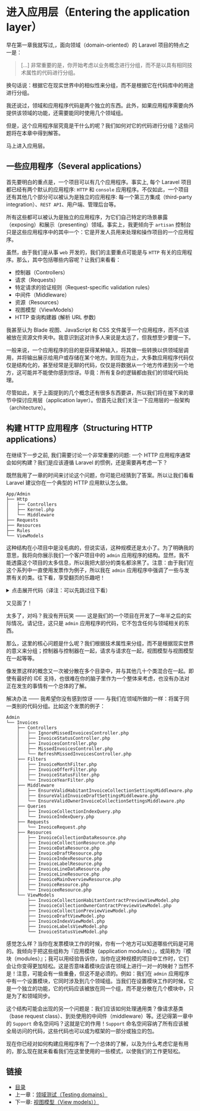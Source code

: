 # 进入应用层（Entering the application layer）

早在第一章我就写过,，面向领域（domain-oriented）的 Laravel 项目的特点之一是：

> [...] 非常重要的是，你开始考虑以业务概念进行分组，而不是以具有相同技术属性的代码进行分组。

换句话说：根据它在现实世界中的相似性来分组，而不是根据它在代码库中的用途进行分组。

我还说过，领域和应用程序代码是两个独立的东西。此外，如果应用程序需要向外提供该领域的功能，还需要能同时使用几个领域组。

但是，这个应用程序层究竟是干什么的呢？我们如何对它的代码进行分组？这些问题将在本章中得到解答。

马上进入应用层。

## 一些应用程序（Several applications）

首先要明白的重点是，一个项目可以有几个应用程序。事实上, 每个 Laravel 项目都已经有两个默认的应用程序: `HTTP` 和 `console` 应用程序。不仅如此，一个项目还有其他几个部分可以被认为是独立的应用程序: 每一个第三方集成（third-party integration）、`REST API`、用户端、管理后台等。

所有这些都可以被认为是独立的应用程序，为它们自己特定的场景暴露（exposing）和展示（presenting）领域。事实上，我更倾向于 `artisan` 控制台只是这些应用程序中的其中一个：它是开发人员用来处理和操作项目的一个应用程序。

虽然，由于我们是从事 `web` 开发的，我们的主要重点可能是与 `HTTP` 有关的应用程序。那么，其中包括哪些内容呢？让我们来看看：

- 控制器（Controllers）
- 请求（Requests）
- 特定请求的验证规则（Request-specific validation rules）
- 中间件（Middleware）
- 资源（Resources）
- 视图模型（ViewModels）
- HTTP 查询构建器 (解析 URL 参数)

我甚至认为 Blade 视图、JavaScript 和 CSS 文件属于一个应用程序，而不应该被放在资源文件夹中。我意识到这对许多人来说是太远了，但我想至少要提一下。

一般来说，一个应用程序的目的是获得某种输入，将其做一些转换以供领域层调用，并将输出展示给用户或存储在某个地方。到现在为止，大多数应用程序代码仅仅是结构化的，甚至经常是无聊的代码，仅仅是将数据从一个地方传递到另一个地方，这可能并不能使你感到惊讶。毕竟：所有复杂的逻辑都由我们的领域代码处理。

尽管如此，关于上面提到的几个概念还有很多东西要讲，所以我们将在接下来的章节中探讨应用层（application layer）。但首先让我们关注一下应用层的一般架构（architecture）。

## 构建 HTTP 应用程序（Structuring HTTP applications）

在继续下一步之前, 我们需要讨论一个非常重要的问题: 一个 HTTP 应用程序通常会如何构建？我们是应该遵循 Laravel 的惯例，还是需要再考虑一下？

既然我用了一章的时间来讨论这个问题，你可能已经猜到了答案。所以让我们看看 Laravel 建议你在一个典型的 HTTP 应用默认怎么做。

```
App/Admin
├── Http
│   ├── Controllers
│   ├── Kernel.php
│   └── Middleware
├── Requests
├── Resources
├── Rules
└── ViewModels
```

这种结构在小项目中是没毛病的，但说实话，这种规模还是太小了。为了明确我的意思，我将向你展示我们一个客户项目中的 `admin` 应用程序的结构。显然，我不能透露这个项目的太多信息，所以我把大部分的类名都涂黑了。注意：由于我们在这个系列中一直使用发票作为例子，所以我在 `admin` 应用程序中强调了一些与发票有关的类。往下看，享受翻页的乐趣吧！

<details>
<summary>点击展开代码（译注：可以先跳过往下看）</summary>
<pre><code>
App/Admin
├── Controllers
│   ├── █████████
│   │   ├── ███████████████████.php
│   │   ├── ████████████████████████████████.php
│   │   ├── ███████████████████████.php
│   │   ├── ██████████████████████████████████.php
│   │   ├── ███████████████████████.php
│   │   ├── █████████████████████████.php
│   │   ├── ███████████████████████.php
│   │   ├── ███████████████████████████████.php
│   │   ├── ██████████████████.php
│   │   └── ████████████████.php
│   ├── ████████████
│   │   ├── ████████████████████████████████.php
│   │   ├── ████████████████
│   │   │   ├── ████████████████████████████████.php
│   │   │   ├── █████████████████████████████████████████.php
│   │   │   ├── ██████████████████████████████.php
│   │   │   ├── ████████████████████████████████.php
│   │   │   ├── ███████████████████████████████.php
│   │   │   └── ████████████████████████████████.php
│   │   ├── █████████████████████████████████.php
│   │   ├── ██████████████████████████████████.php
│   │   ├── █████████████████████████████████.php
│   │   ├── ██████████████████████████████.php
│   │   ├── █████████████████████████████.php
│   │   ├── █████████████████████████████████████████.php
│   │   ├── █████████████████████████████████████.php
│   │   ├── ██████████████████████████████████.php
│   │   ├── █████████████████████████████████████████.php
│   │   ├── ████████████████████████████████████.php
│   │   ├── █████████████
│   │   │   ├── █████████████████████████████.php
│   │   │   ├── ███████████████████████████.php
│   │   │   ├── █████████████████████████████.php
│   │   │   ├── ███████████████████████████████████████████.php
│   │   │   ├── ███████████████████████████████████████.php
│   │   │   ├── ████████████████████████████.php
│   │   │   └── █████████████████████████████.php
│   │   ├── ██████████████████████████████.php
│   │   └── █████████████████████████.php
│   ├── ███
│   │   ├── ████████████████████.php
│   │   ├── ██████████████████████.php
│   │   ├── █████████████████████.php
│   │   ├── █████████████.php
│   │   ├── █████████████████████.php
│   │   ├── ██████████████████.php
│   │   ├── ██████████████████.php
│   │   ├── ██████████████████████.php
│   │   ├── ██████████████████████.php
│   │   ├── ███████████████████.php
│   │   ├── ████████████████████.php
│   │   ├── ██████████████████.php
│   │   ├── ██████████████████████████.php
│   │   ├── ████████████████████.php
│   │   ├── ██████████████████.php
│   │   └── ████████████████.php
│   ├── ███████████████████.php
│   ├── █████████████████████.php
│   ├── ████████████
│   │   ├── ███████████████████████.php
│   │   ├── ██████████████████.php
│   │   ├── ████████████████████.php
│   │   ├── ████████████████████.php
│   │   ├── ████████████████████████
│   │   │   ├── █████████████████████████████████████████.php
│   │   │   ├── ██████████████████████████████████████.php
│   │   │   ├── █████████████████████████████████.php
│   │   │   ├── ██████████████████████████████.php
│   │   │   ├── ███████████████████████████████.php
│   │   │   ├── ███████████████████████████████████████.php
│   │   │   ├── ███████████████████████████████.php
│   │   │   ├── ████████████████████████████████████████.php
│   │   │   └── █████████████████████████████████████.php
│   │   ├── Invoices
│   │   │   ├── ████████████████████████████████████.php
│   │   │   ├── █████████████████████.php
│   │   │   ├── IgnoreMissedInvoicesController.php
│   │   │   ├── ██████████████████████.php
│   │   │   ├── ████████████████████.php
│   │   │   ├── InvoiceStatusController.php
│   │   │   ├── InvoicesController.php
│   │   │   ├── MissedInvoicesController.php
│   │   │   ├── ████████████████████████.php
│   │   │   └── RefreshMissedInvoicesController.php
│   │   ├── ████████
│   │   │   └── █████████████████████.php
│   │   ├── ██████████████████.php
│   │   └── ██████████████████.php
│   ├── ███████████████████
│   │   ├── ████████████████████████.php
│   │   ├── ████████████████████████████.php
│   │   ├── ███████████████████.php
│   │   ├── ████████████████████.php
│   │   ├── ████████████████████.php
│   │   ├── ██████████████████████████.php
│   │   ├── ███████████████████████████.php
│   │   ├── ██████████████████████████████████.php
│   │   ├── ███████████████████████████████████.php
│   │   ├── ██████████████████████████.php
│   │   ├── ███████████████████████████████.php
│   │   ├── ████████████████████████████████.php
│   │   ├── ████████████████████████.php
│   │   ├── ████████████████████████.php
│   │   ├── █████████████████████.php
│   │   ├── ██████████████████████████.php
│   │   ├── ██████████████████████████████.php
│   │   ├── ██████████████████████████.php
│   │   ├── ███████████████████████.php
│   │   ├── ██████████████████████.php
│   │   ├── ████████████████████████████.php
│   │   ├── ███████████████████████.php
│   │   ├── █████████████████████████████.php
│   │   ├── ██████████████████████.php
│   │   ├── ███████████████████████████████.php
│   │   ├── ███████████████████████.php
│   │   ├── ███████████████████████.php
│   │   ├── ███████████████████████████████.php
│   │   ├── ████████████████████████.php
│   │   ├── ██████████████████████████████.php
│   │   ├── ███████████████████████████████.php
│   │   ├── █████████████████████████.php
│   │   ├── ██████████████████████.php
│   │   ├── ███████████████████████████.php
│   │   ├── █████████████████████████████████.php
│   │   ├── ███████████████████████████.php
│   │   ├── ████████████████████████████.php
│   │   ├── ████████████████████.php
│   │   └── ███████████████.php
│   ├── ███████████████.php
│   ├── ███████████████.php
│   ├── █████████████
│   │   ├── █████████████████████.php
│   │   ├── █████████████████████████████.php
│   │   ├── ████████████████████████████.php
│   │   ├── ███████████████████████████.php
│   │   ├── ██████████████████████████.php
│   │   ├── ██████████████████████████.php
│   │   └── █████████████████████████.php
│   ├── ██████████████████.php
│   ├── █████████████████.php
│   ├── █████████████████████████.php
│   ├── ██████████████████████.php
│   ├── ████████
│   │   ├── ███████████████████.php
│   │   ├── ███████████████████████████.php
│   │   ├── █████████████████████.php
│   │   └── █████████████████.php
│   ├── ███████████████
│   │   ├── █████████████████.php
│   │   ├── ███████████████.php
│   │   ├── ██████████████.php
│   │   ├── ████████████████████████.php
│   │   ├── ██████████████████████████.php
│   │   ├── ██████████████████████████.php
│   │   └── ███████████████████.php
│   ├── ████████████████████.php
│   ├── ██████████
│   │   ├── ███████████████████████████.php
│   │   ├── ██████████████████.php
│   │   ├── ███████████████████.php
│   │   ├── ███████████████.php
│   │   ├── ████████████████████████.php
│   │   ├── █████████████████████████████.php
│   │   ├── ████████████████████████.php
│   │   ├── █████████████████████.php
│   │   ├── ████████████████████.php
│   │   ├── ████████████████████████.php
│   │   ├── ████████████████████████████.php
│   │   ├── ███████████████████████.php
│   │   ├── ███████████████████.php
│   │   ├── ███████████████████████.php
│   │   ├── ████████████████.php
│   │   ├── ██████████████████.php
│   │   ├── █████████████████.php
│   │   ├── ██████████████████.php
│   │   ├── █████████████████████████████.php
│   │   ├── ██████████████████████.php
│   │   ├── ████████████████████.php
│   │   ├── ████████████████████████.php
│   │   ├── ███████████████████.php
│   │   ├── ███████████████.php
│   │   └── ██████████████████.php
│   ├── ███████
│   │   └── ████████████████.php
│   └── ███████████████.php
├── Filters
│   ├── ████████████████████.php
│   ├── ███████████████████████████.php
│   ├── █████████████████████████.php
│   ├── ██████████████████████████████████.php
│   ├── ██████████████████████.php
│   ├── █████████████████████████████.php
│   ├── ██████████████████████████.php
│   ├── ████████████████.php
│   ├── ███████████.php
│   ├── ███████████.php
│   ├── ████████████████.php
│   ├── InvoiceMonthFilter.php
│   ├── InvoiceOfferFilter.php
│   ├── InvoiceStatusFilter.php
│   ├── InvoiceYearFilter.php
│   ├── █████████████████████.php
│   ├── ███████████.php
│   └── ███████████████████.php
├── Middleware
│   ├── ██████████████████████████.php
│   ├── █████████████████████.php
│   ├── █████████████████████████████████.php
│   ├── █████████████████████████████████████.php
│   ├── EnsureValidHabitantInvoiceCollectionSettingsMiddleware.php
│   ├── EnsureValidInvoiceDraftSettingsMiddleware.php
│   ├── ██████████████████████████████████.php
│   ├── EnsureValidOwnerInvoiceCollectionSettingsMiddleware.php
│   ├── ██████████████████████.php
│   ├── █████████████████████.php
│   ├── █████████████████████████████.php
│   ├── █████████████████████████████████.php
│   ├── ████████████████████.php
│   ├── ███████████████████.php
│   └── █████████████████.php
├── Queries
│   ├── ██████████████████.php
│   ├── ███████████████████████████.php
│   ├── ██████████████████.php
│   ├── ████████████████████████.php
│   ├── ██████████████████████.php
│   ├── ██████████████████.php
│   ├── ██████████████████████.php
│   ├── ███████████████████.php
│   ├── ████████████████████████.php
│   ├── █████████████████████████████.php
│   ├── ████████████████████████.php
│   ├── ████████████████████.php
│   ├── █████████████████████.php
│   ├── ███████████████████.php
│   ├── ████████████████████.php
│   ├── █████████████████████████.php
│   ├── ██████████████████████.php
│   ├── ███████████████████████.php
│   ├── ██████████████████.php
│   ├── ██████████████████████████████████.php
│   ├── ███████████████████████████.php
│   ├── █████████████████████.php
│   ├── InvoiceCollectionIndexQuery.php
│   ├── InvoiceIndexQuery.php
│   ├── █████████████████████████████.php
│   ├── ███████████████████████.php
│   ├── ███████████████.php
│   ├── ████████████████████████████.php
│   ├── ████████████████████████.php
│   ├── ██████████████████.php
│   ├── █████████████████████.php
│   ├── █████████████████████████████.php
│   ├── ████████████████████.php
│   ├── ████████████████.php
│   ├── ██████████████████.php
│   ├── █████████████████████████.php
│   ├── ████████████████████████.php
│   ├── █████████████████████.php
│   ├── ██████████████████.php
│   ├── ███████████████████.php
│   ├── ███████████████.php
│   └── ███████████████.php
├── Requests
│   ├── █████████████████████████.php
│   ├── █████████████████████.php
│   ├── ██████████████.php
│   ├── ██████████████.php
│   ├── ██████████████.php
│   ├── ████████████████.php
│   ├── ██████████████████████████████.php
│   ├── ███████████████████████.php
│   ├── ███████████████████████████████.php
│   ├── █████████████████████████████.php
│   ├── InvoiceRequest.php
│   ├── ██████████████████████.php
│   ├── ███████████████████.php
│   ├── █████████████████████.php
│   ├── ████████████.php
│   ├── ████████████████████.php
│   ├── ████████████████████████████████████.php
│   ├── ██████████████████████████████████.php
│   ├── ██████████████████.php
│   ├── ███████.php
│   ├── ██████████████████████.php
│   ├── ████████████.php
│   ├── ███████████.php
│   └── ████████████████████████.php
├── Resources
│   ├── ████████████████.php
│   ├── ███████████████.php
│   ├── ██████████████.php
│   ├── ███████████████████████.php
│   ├── █████████████████████████████.php
│   ├── ███████████████████████████.php
│   ├── ███████████████████.php
│   ├── ███████████████.php
│   ├── ████████████████████████████.php
│   ├── ██████████████████████.php
│   ├── ████████████████████████████████████.php
│   ├── ████████████████████.php
│   ├── █████████████████████████████████.php
│   ├── ███████████████.php
│   ├── █████████████████████████████.php
│   ├── ████████████████████.php
│   ├── ████████████████████.php
│   ├── █████████████████████████████████████.php
│   ├── ████████████████████████.php
│   ├── ████████████████.php
│   ├── ████████████████████.php
│   ├── █████████████████████████████████████.php
│   ├── ███████████████████████████████.php
│   ├── ███████████████████████████.php
│   ├── ████████████████████.php
│   ├── █████████████████████.php
│   ├── █████████████████████████.php
│   ├── █████████████████████.php
│   ├── █████████████████.php
│   ├── █████████████████████.php
│   ├── ██████████████████.php
│   ├── █████████████████████████.php
│   ├── █████████████████.php
│   ├── ████████████████.php
│   ├── ████████████████████.php
│   ├── ███████████████████████████████.php
│   ├── ████████████████████████████████.php
│   ├── ████████████████████████████████.php
│   ├── █████████████████████████████.php
│   ├── ███████████████████████████████.php
│   ├── ████████████████████████.php
│   ├── ████████████████████████████.php
│   ├── ████████████████.php
│   ├── █████████████████████.php
│   ├── ███████████████████████.php
│   ├── █████████████████.php
│   ├── Invoices
│   │   ├── InvoiceCollectionDataResource.php
│   │   ├── InvoiceCollectionResource.php
│   │   ├── InvoiceDataResource.php
│   │   ├── InvoiceDraftResource.php
│   │   ├── InvoiceLineDataResource.php
│   │   ├── InvoiceLineResource.php
│   │   ├── InvoiceResource.php
│   │   ├── ██████████████████.php
│   │   ├── █████████████████.php
│   │   └── █████████████.php
│   ├── InvoiceIndexResource.php
│   ├── InvoiceLabelResource.php
│   ├── InvoiceMainOverviewResource.php
│   ├── InvoiceeResource.php
│   ├── ████████████████████.php
│   ├── █████████████.php
│   ├── ███████████████.php
│   ├── ██████████████████████████.php
│   ├── ████████████████████.php
│   ├── ██████████████████.php
│   ├── ██████████████.php
│   ├── █████████████████████████████.php
│   ├── ██████████████████████████.php
│   ├── █████████████████████.php
│   ├── █████████████████████████.php
│   ├── █████████████.php
│   ├── ██████████████████████.php
│   ├── ███████████████████.php
│   ├── ███████████████.php
│   ├── ███████████████.php
│   ├── ███████████████.php
│   ├── █████████████████████.php
│   ├── █████████████.php
│   ├── █████████████████.php
│   ├── ███████████████████.php
│   ├── ███████████████████████.php
│   ├── ██████████████.php
│   ├── ██████████████████████████.php
│   ├── █████████████████.php
│   ├── ██████████████████████.php
│   ├── █████████████.php
│   ├── █████████████████.php
│   ├── ████████████.php
│   ├── ███████████████████████.php
│   ├── ████████████████.php
│   ├── ████████████████████.php
│   ├── ████████████████████████████.php
│   ├── █████████████████████.php
│   ├── ██████████████████████████.php
│   ├── █████████████████.php
│   ├── █████████████████████.php
│   ├── ███████████████████.php
│   ├── ████████████.php
│   ├── ████████████████.php
│   ├── ████████████.php
│   └── █████████████████████.php
└── ViewModels
    ├── █████████████████.php
    ├── ███████████████.php
    ├── ████████████████████████.php
    ├── █████████████████.php
    ├── ████████████████████.php
    ├── █████████████████████████████████.php
    ├── ████████████████████████████.php
    ├── ██████████████████████████.php
    ├── ██████████████████████████████.php
    ├── ████████████████████████.php
    ├── █████████████████.php
    ├── ██████████████████████████████.php
    ├── █████████████████████████.php
    ├── █████████████████████.php
    ├── █████████████.php
    ├── ████████████████.php
    ├── ██████████████████.php
    ├── █████████████████████.php
    ├── ██████████████████████.php
    ├── ██████████████████████████.php
    ├── ██████████████████████.php
    ├── ██████████████████.php
    ├── ████████████████████.php
    ├── ███████████████████.php
    ├── ██████████████████.php
    ├── █████████████████████████████.php
    ├── ██████████████████████████.php
    ├── █████████████████████.php
    ├── █████████████████.php
    ├── ██████████████████████████.php
    ├── ███████████████.php
    ├── ███████████████████████████.php
    ├── ████████████████████████
    │   ├── ████████████████.php
    │   ├── █████████████████.php
    │   ├── ██████████████████.php
    │   └── ███████████████████████.php
    ├── █████████████████████████.php
    ├── ███████████████████████████████.php
    ├── ███████████████████████████████.php
    ├── ███████████████████████.php
    ├── ██████████████████.php
    ├── InvoiceCollectionHabitantContractPreviewViewModel.php
    ├── InvoiceCollectionOwnerContractPreviewViewModel.php
    ├── InvoiceCollectionPreviewViewModel.php
    ├── InvoiceDraftViewModel.php
    ├── InvoiceIndexViewModel.php
    ├── InvoiceLabelsViewModel.php
    ├── InvoiceStatusViewModel.php
    ├── █████████████████.php
    ├── █████████████████████.php
    ├── ██████████████████████.php
    ├── █████████████.php
    ├── ██████████████████.php
    ├── ███████████████████.php
    ├── ██████████████.php
    ├── ██████████████████████.php
    ├── ████████████████████████████.php
    ├── ██████████████████████████████████████.php
    ├── ████████████████.php
    ├── █████████████████.php
    ├── ████████████████████████.php
    ├── ████████████████████████.php
    ├── █████████████████████.php
    ├── ██████████████████.php
    ├── ████████████████████.php
    ├── ██████████████████████████████.php
    ├── █████████████████████████.php
    ├── ███████████████████████████████.php
    ├── ██████████████████.php
    ├── ███████████████.php
    ├── ██████████████.php
    ├── ████████████████████.php
    ├── ████████████████████████.php
    ├── █████████████████.php
    ├── █████████████████████████.php
    ├── ██████████████████.php
    ├── ████████████████████████████.php
    ├── █████████████████████████████.php
    ├── █████████████████████.php
    ├── ██████████████████████.php
    ├── ██████████████████.php
    ├── ██████████████████████.php
    ├── █████████████████████████.php
    ├── ██████████████████████.php
    ├── █████████████████.php
    ├── █████████████.php
    ├── █████████████.php
    ├── ██████████████████████.php
    ├── █████████.php
    └── █████████████████.php
</code></pre>
</details>

又见面了！

太多了，对吗？我没有开玩笑 —— 这是我们的一个项目在开发了一年半之后的实际情况。请记住，这只是 `admin` 应用程序的代码，它不包含任何与领域相关的东西。

那么，这里的核心问题是什么呢？我们根据技术属性来分组，而不是根据现实世界的意义来分组；控制器与控制器在一起，请求与请求在一起，视图模型与视图模型在一起等等。

像发票这样的概念又一次被分散在多个目录中，并与其他几十个类混合在一起。即使有最好的 IDE 支持，也很难在你的脑子里作为一个整体来考虑，也没有办法对正在发生的事情有一个总体的了解。

解决办法 —— 我希望你没有感到惊讶 —— 与我们在领域所做的一样：将属于同一类别的代码分组。比如这个发票的例子：

```
Admin
└── Invoices
    ├── Controllers
    │   ├── IgnoreMissedInvoicesController.php
    │   ├── InvoiceStatusController.php
    │   ├── InvoicesController.php
    │   ├── MissedInvoicesController.php
    │   └── RefreshMissedInvoicesController.php
    ├── Filters
    │   ├── InvoiceMonthFilter.php
    │   ├── InvoiceOfferFilter.php
    │   ├── InvoiceStatusFilter.php
    │   └── InvoiceYearFilter.php
    ├── Middleware
    │   ├── EnsureValidHabitantInvoiceCollectionSettingsMiddleware.php
    │   ├── EnsureValidInvoiceDraftSettingsMiddleware.php
    │   └── EnsureValidOwnerInvoiceCollectionSettingsMiddleware.php
    ├── Queries
    │   ├── InvoiceCollectionIndexQuery.php
    │   └── InvoiceIndexQuery.php
    ├── Requests
    │   └── InvoiceRequest.php
    ├── Resources
    │   ├── InvoiceCollectionDataResource.php
    │   ├── InvoiceCollectionResource.php
    │   ├── InvoiceDataResource.php
    │   ├── InvoiceDraftResource.php
    │   ├── InvoiceIndexResource.php
    │   ├── InvoiceLabelResource.php
    │   ├── InvoiceLineDataResource.php
    │   ├── InvoiceLineResource.php
    │   ├── InvoiceMainOverviewResource.php
    │   ├── InvoiceResource.php
    │   └── InvoiceeResource.php
    └── ViewModels
        ├── InvoiceCollectionHabitantContractPreviewViewModel.php
        ├── InvoiceCollectionOwnerContractPreviewViewModel.php
        ├── InvoiceCollectionPreviewViewModel.php
        ├── InvoiceDraftViewModel.php
        ├── InvoiceIndexViewModel.php
        ├── InvoiceLabelsViewModel.php
        └── InvoiceStatusViewModel.php
```

感觉怎么样？当你在发票模块工作的时候，你有一个地方可以知道哪些代码是可用的。我倾向于把这些组称为『应用模块（application modules）』，或简称为『模块（modules）』；我可以用经验告诉你，当你在这种规模的项目中工作时，它们会让你变得更加轻松。这是否意味着模块应该在领域上进行一对一的映射？当然不是！注意，可能会有一些重叠，但这不是必须的。例如：我们在 `admin` 应用程序中有一个设置模块，它同时涉及到几个领域组。当我们在设置模块工作的时候，它是一个独立的功能，它的代码应该被放在同一个组，而不是分散在几个模块中，只是为了和领域同步。

这个结构可能会出现的另一个问题是：我们应该如何处理通用类？像请求基类（base request class）、到处使用的中间件（middleware）等。还记得第一章中的 `Support` 命名空间吗？这就是它的作用！`Support` 命名空间容纳了所有应该被全局访问的代码，这些代码也可以成为框架的一部分或独立的包。

现在你已经对如何构建应用程序有了一个总体的了解，以及为什么考虑它是有用的，那么现在就来看看我们在这里使用的一些模式，以使我们的工作更轻松。

## 链接

- [目录](../README.md)
- 上一章：[领域测试（Testing domains）](0x08.md)
- 下一章: [视图模型（View models））](0x10.md)

